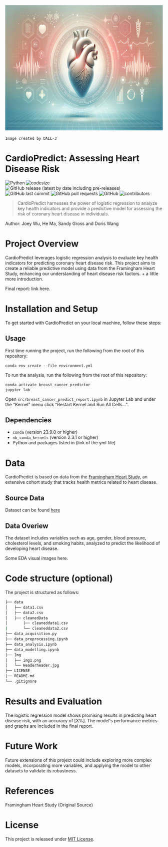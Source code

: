 <img src="img/CardioPredict.png" alt="Alt text for image" width="800" height="400">

    Image created by DALL-3

# CardioPredict: Assessing Heart Disease Risk

![Python](https://img.shields.io/badge/lanaguge-Python-blue.svg)
![codesize](https://img.shields.io/github/languages/code-size/UBC-MDS/DSCI522-Group10)
![GitHub release (latest by date including pre-releases)](https://img.shields.io/github/v/release/UBC-MDS/DSCI522-Group10?include_prereleases)
![GitHub last commit](https://img.shields.io/github/last-commit/UBC-MDS/DSCI522-Group10)
![GitHub pull requests](https://img.shields.io/github/issues-pr/UBC-MDS/DSCI522-Group10)
![GitHub](https://img.shields.io/github/license/UBC-MDS/DSCI522-Group10)
![contributors](https://img.shields.io/github/contributors/UBC-MDS/DSCI522-Group10)

> CardioPredict harnesses the power of logistic regression to analyze key health indicators and provide a predictive model for assessing the risk of coronary heart disease in individuals.

Author: Joey Wu, He Ma, Sandy Gross and Doris Wang

# Project Overview

CardioPredict leverages logistic regression analysis to evaluate key health indicators for predicting coronary heart disease risk. This project aims to create a reliable predictive model using data from the Framingham Heart Study, enhancing our understanding of heart disease risk factors. + a little more introduction.

Final report: link here.

# Installation and Setup

To get started with CardioPredict on your local machine, follow these steps:

## Usage

First time running the project, run the following from the root of this repository:

```shell
conda env create --file environment.yml
```

To run the analysis, run the following from the root of this repository:

```shell
conda activate breast_cancer_predictor
jupyter lab 
```

Open `src/breast_cancer_predict_report.ipynb` in Jupyter Lab and under the "Kernel" menu click "Restart Kernel and Run All Cells...".

## Dependencies

* `conda` (version 23.9.0 or higher)
* `nb_conda_kernels` (version 2.3.1 or higher)
* Python and packages listed in (link of the yml file)

# Data

CardioPredict is based on data from the [Framingham Heart Study](https://clinicaltrials.gov/study/NCT00005121), an extensive cohort study that tracks health metrics related to heart disease.

## Source Data

Dataset can be found [here](https://paulblanche.com/files/DataFramingham.html)

## Data Overiew

The dataset includes variables such as age, gender, blood pressure, cholesterol levels, and smoking habits, analyzed to predict the likelihood of developing heart disease.

Some EDA visual images here. 

# Code structure (optional)

The project is structured as follows:

```bash
├── data
│   ├── data1.csv
│   ├── data2.csv
│   ├── cleanedData
│       ├── cleaneddata1.csv
|       └── cleaneddata2.csv
├── data_acquisition.py
├── data_preprocessing.ipynb
├── data_analysis.ipynb
├── data_modelling.ipynb
├── Img
│   ├── img1.png
│   └── Headerheader.jpg
├── LICENSE
├── README.md
└── .gitignore
```

# Results and Evaluation

The logistic regression model shows promising results in predicting heart disease risk, with an accuracy of [X%]. The model's performance metrics and graphs are included in the final report.

# Future Work

Future extensions of this project could include exploring more complex models, incorporating more variables, and applying the model to other datasets to validate its robustness.

# References

Framingham Heart Study (Original Source)

# License

This project is released under [MIT License](https://opensource.org/license/mit/).
